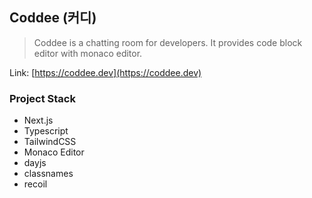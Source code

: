 ## Coddee (커디)

> Coddee is a chatting room for developers. It provides code block editor with monaco editor.

Link: [https://coddee.dev](https://coddee.dev)

### Project Stack

- Next.js
- Typescript
- TailwindCSS
- Monaco Editor
- dayjs
- classnames
- recoil
